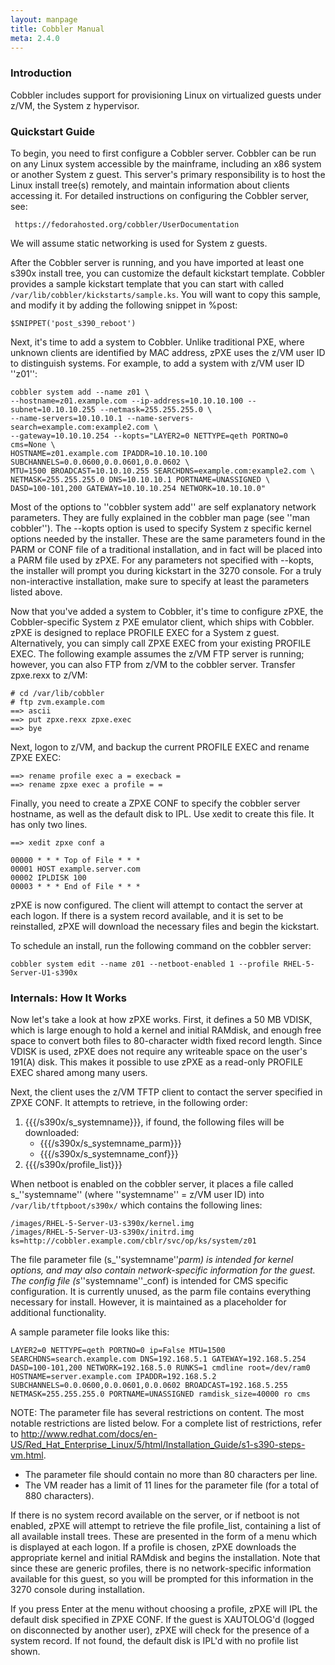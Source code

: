 ```yaml
---
layout: manpage
title: Cobbler Manual
meta: 2.4.0
---
```

### Introduction

Cobbler includes support for provisioning Linux on virtualized guests under z/VM, the System z hypervisor. 

### Quickstart Guide

To begin, you need to first configure a Cobbler server.  Cobbler can be run on any Linux system accessible by the mainframe, including an x86 system or another System z guest.  This server's primary responsibility is to host the Linux install tree(s) remotely, and maintain information about clients accessing it.  For detailed instructions on configuring the Cobbler server, see:

     https://fedorahosted.org/cobbler/UserDocumentation

We will assume static networking is used for System z guests.

After the Cobbler server is running, and you have imported at least one s390x install tree, you can customize the default kickstart template.  Cobbler provides a sample kickstart template that you can start with called `/var/lib/cobbler/kickstarts/sample.ks`.  You will want to copy this sample, and modify it by adding the following snippet in %post:

    $SNIPPET('post_s390_reboot')

Next, it's time to add a system to Cobbler.  Unlike traditional PXE, where unknown clients are identified by MAC address, zPXE uses the z/VM user ID to distinguish systems.  For example, to add a system with z/VM user ID ''z01'':


    cobbler system add --name z01 \
    --hostname=z01.example.com --ip-address=10.10.10.100 --subnet=10.10.10.255 --netmask=255.255.255.0 \
    --name-servers=10.10.10.1 --name-servers-search=example.com:example2.com \
    --gateway=10.10.10.254 --kopts="LAYER2=0 NETTYPE=qeth PORTNO=0 cms=None \
    HOSTNAME=z01.example.com IPADDR=10.10.10.100 SUBCHANNELS=0.0.0600,0.0.0601,0.0.0602 \
    MTU=1500 BROADCAST=10.10.10.255 SEARCHDNS=example.com:example2.com \
    NETMASK=255.255.255.0 DNS=10.10.10.1 PORTNAME=UNASSIGNED \
    DASD=100-101,200 GATEWAY=10.10.10.254 NETWORK=10.10.10.0"


Most of the options to ''cobbler system add'' are self explanatory network parameters.  They are fully explained in the cobbler man page (see ''man cobbler'').  The --kopts option is used to specify System z specific kernel options needed by the installer.  These are the same parameters found in the PARM or CONF file of a traditional installation, and in fact will be placed into a PARM file used by zPXE.  For any parameters not specified with --kopts, the installer will prompt you during kickstart in the 3270 console.  For a truly non-interactive installation, make sure to specify at least the parameters listed above.

Now that you've added a system to Cobbler, it's time to configure zPXE, the Cobbler-specific System z PXE emulator client, which ships with Cobbler.  zPXE is designed to replace PROFILE EXEC for a System z guest.  Alternatively, you can simply call ZPXE EXEC from your existing PROFILE EXEC.  The following example assumes the z/VM FTP server is running; however, you can also FTP from z/VM to the cobbler server.  Transfer zpxe.rexx to z/VM:


    # cd /var/lib/cobbler
    # ftp zvm.example.com
    ==> ascii
    ==> put zpxe.rexx zpxe.exec
    ==> bye


Next, logon to z/VM, and backup the current PROFILE EXEC and rename ZPXE EXEC:


    ==> rename profile exec a = execback =
    ==> rename zpxe exec a profile = =


Finally, you need to create a ZPXE CONF to specify the cobbler server hostname, as well as the default disk to IPL.  Use xedit to create this file.  It has only two lines. 


    ==> xedit zpxe conf a

    00000 * * * Top of File * * *
    00001 HOST example.server.com
    00002 IPLDISK 100
    00003 * * * End of File * * *

zPXE is now configured.  The client will attempt to contact the server at each logon.  If there is a system record available, and it is set to be reinstalled, zPXE will download the necessary files and begin the kickstart.

To schedule an install, run the following command on the cobbler server:

    cobbler system edit --name z01 --netboot-enabled 1 --profile RHEL-5-Server-U1-s390x


### Internals: How It Works

Now let's take a look at how zPXE works.  First, it defines a 50 MB VDISK, which is large enough to hold a kernel and initial RAMdisk, and enough free space to convert both files to 80-character width fixed record length.  Since VDISK is used, zPXE does not require any writeable space on the user's 191(A) disk.  This makes it possible to use zPXE as a read-only PROFILE EXEC shared among many users.

Next, the client uses the z/VM TFTP client to contact the server specified in ZPXE CONF.  It attempts to retrieve, in the following order:

 1. {{{/s390x/s_systemname}}}, if found, the following files will be downloaded:
    * {{{/s390x/s_systemname_parm}}}
    * {{{/s390x/s_systemname_conf}}}
 1. {{{/s390x/profile_list}}}

When netboot is enabled on the cobbler server, it places a file called s_''systemname'' (where ''systemname'' = z/VM user ID) into `/var/lib/tftpboot/s390x/` which contains the following lines:


    /images/RHEL-5-Server-U3-s390x/kernel.img
    /images/RHEL-5-Server-U3-s390x/initrd.img
    ks=http://cobbler.example.com/cblr/svc/op/ks/system/z01


The file parameter file (s_''systemname''_parm) is intended for kernel options, and may also contain network-specific information for the guest. The config file (s_''systemname''_conf) is intended for CMS specific configuration. It is currently unused, as the parm file contains everything necessary for install. However, it is maintained as a placeholder for additional functionality.

A sample parameter file looks like this:

    LAYER2=0 NETTYPE=qeth PORTNO=0 ip=False MTU=1500
    SEARCHDNS=search.example.com DNS=192.168.5.1 GATEWAY=192.168.5.254
    DASD=100-101,200 NETWORK=192.168.5.0 RUNKS=1 cmdline root=/dev/ram0
    HOSTNAME=server.example.com IPADDR=192.168.5.2
    SUBCHANNELS=0.0.0600,0.0.0601,0.0.0602 BROADCAST=192.168.5.255
    NETMASK=255.255.255.0 PORTNAME=UNASSIGNED ramdisk_size=40000 ro cms

NOTE: The parameter file has several restrictions on content.  The most notable restrictions are listed below.  For a complete list of restrictions, refer to http://www.redhat.com/docs/en-US/Red_Hat_Enterprise_Linux/5/html/Installation_Guide/s1-s390-steps-vm.html.

 * The parameter file should contain no more than 80 characters per line.
 * The VM reader has a limit of 11 lines for the parameter file (for a total of 880 characters). 

If there is no system record available on the server, or if netboot is not enabled, zPXE will attempt to retrieve the file profile_list, containing a list of all available install trees.  These are presented in the form of a menu which is displayed at each logon.  If a profile is chosen, zPXE downloads the appropriate kernel and initial RAMdisk and begins the installation.  Note that since these are generic profiles, there is no network-specific information available for this guest, so you will be prompted for this information in the 3270 console during installation.

If you press Enter at the menu without choosing a profile, zPXE will IPL the default disk specified in ZPXE CONF.  If the guest is XAUTOLOG'd (logged on disconnected by another user), zPXE will check for the presence of a system record.  If not found, the default disk is IPL'd with no profile list shown.
